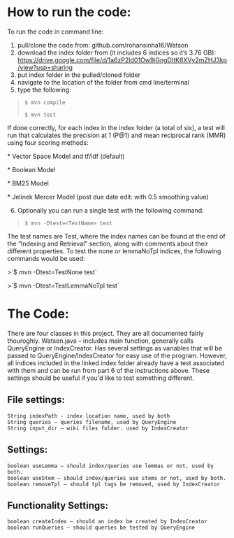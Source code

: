 # How to run the code:
To run the code in command line:
1) pull/clone the code from: github.com/rohansinha16/Watson
2) download the index folder from (it includes 6 indices so it’s 3.76 GB): https://drive.google.com/file/d/1a6zP2Id01Ow9iGngDItK6XVy2mZHJ3kp/view?usp=sharing
3) put index folder in the pulled/cloned folder
4) navigate to the location of the folder from cmd line/terminal
5) type the following:
  >`$ mvn compile`</p>
  >`$ mvn test`</p>
<p>If done correctly, for each index in the index folder (a total of six), a test will run that calculates the precision at 1 (P@1) and mean reciprocal rank (MMR) using four scoring methods:</p>
	* Vector Space Model and tf/idf (default)</p>
	* Boolean Model</p>
	* BM25 Model</p>
	* Jelinek Mercer Model (post due date edit: with 0.5 smoothing value)</p>

6) Optionally you can run a single test with the following command:
>`$ mvn -Dtest=<TestName> test`</p>
<p>The test names are Test<Capitalized Index Name>, where the index names can be found at the end of the “Indexing and Retrieval” section, along with comments about their different properties. To test the none or lemmaNoTpl indices, the following commands would be used:</p></p>
>`$ mvn -Dtest=TestNone test`</p>
>`$ mvn -Dtest=TestLemmaNoTpl test`</p>

# The Code:
There are four classes in this project. They are all documented fairly thouroghly.
Watson.java – includes main function, generally calls QueryEngine or IndexCreator. Has several settings as variables that will be passed to QueryEngine/IndexCreator for easy use of the program. However, all indices included in the linked index folder already have a test associated with them and can be run from part 6 of the instructions above. These settings should be useful if you'd like to test something different.
## File settings:
	String indexPath - index location name, used by both
	String queries – queries filename, used by QueryEngine
	String input_dir – wiki files folder. used by IndexCreator
## Settings:
	boolean useLemma – should index/queries use lemmas or not, used by both.
	boolean useStem – should index/queries use stems or not, used by both.
	boolean removeTpl – should tpl tags be removed, used by IndexCreator
## Functionality Settings:
	boolean createIndex – should an index be created by IndexCreator
	boolean runQueries – should queries be tested by QueryEngine
